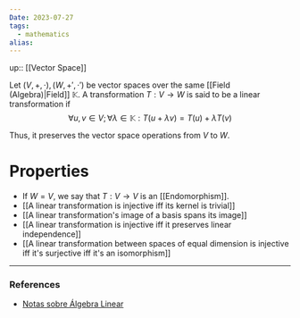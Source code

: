 ```yaml
---
Date: 2023-07-27
tags:
  - mathematics
alias: 
---
```

up:: [[Vector Space]]

Let $(V, +, \cdot), (W, +', \cdot')$ be vector spaces over the same [[Field (Algebra)|Field]] $\mathbb{K}$. A transformation $T: V \to W$ is said to be a linear transformation if
$$
\forall u, v \in V; \forall \lambda \in \mathbb{K}: T(u + \lambda v) = T(u) + \lambda T(v)
$$

Thus, it preserves the vector space operations from $V$ to $W$.

# Properties
- If $W = V$, we say that $T: V \to V$ is an [[Endomorphism]].
- [[A linear transformation is injective iff its kernel is trivial]]
- [[A linear transformation's image of a basis spans its image]]
- [[A linear transformation is injective iff it preserves linear independence]]
- [[A linear transformation between spaces of equal dimension is injective iff it's surjective iff it's an isomorphism]]

---
### References
- [Notas sobre Álgebra Linear](https://nicholasvoltani.github.io/2021-12-27-notas-alglin/)